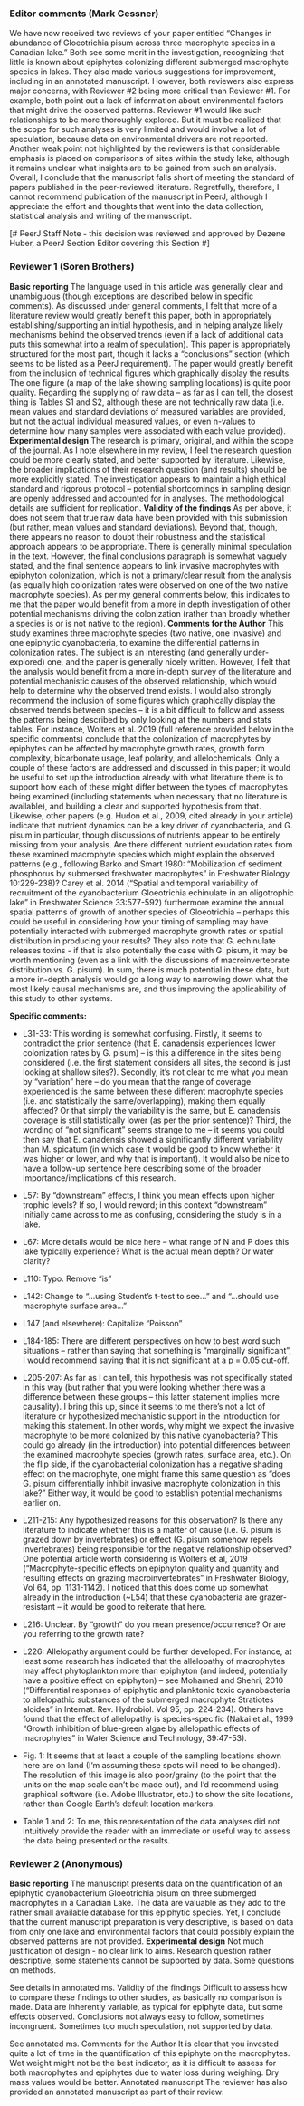### Editor comments (Mark Gessner)

We have now received two reviews of your paper entitled “Changes in abundance of Gloeotrichia pisum across three macrophyte species in a Canadian lake.” Both see some merit in the investigation, recognizing that little is known about epiphytes colonizing different submerged macrophyte species in lakes. They also made various suggestions for improvement, including in an annotated manuscript. However, both reviewers also express major concerns, with Reviewer #2 being more critical than Reviewer #1. For example, both point out a lack of information about environmental factors that might drive the observed patterns. Reviewer #1 would like such relationships to be more thoroughly explored. But it must be realized that the scope for such analyses is very limited and would involve a lot of speculation, because data on environmental drivers are not reported. Another weak point not highlighted by the reviewers is that considerable emphasis is placed on comparisons of sites within the study lake, although it remains unclear what insights are to be gained from such an analysis. Overall, I conclude that the manuscript falls short of meeting the standard of papers published in the peer-reviewed literature. Regretfully, therefore, I cannot recommend publication of the manuscript in PeerJ, although I appreciate the effort and thoughts that went into the data collection, statistical analysis and writing of the manuscript.

[# PeerJ Staff Note - this decision was reviewed and approved by Dezene Huber, a PeerJ Section Editor covering this Section #]

### Reviewer 1 (Soren Brothers)
**Basic reporting**
The language used in this article was generally clear and unambiguous (though exceptions are described below in specific comments). As discussed under general comments, I felt that more of a literature review would greatly benefit this paper, both in appropriately establishing/supporting an initial hypothesis, and in helping analyze likely mechanisms behind the observed trends (even if a lack of additional data puts this somewhat into a realm of speculation). This paper is appropriately structured for the most part, though it lacks a “conclusions” section (which seems to be listed as a PeerJ requirement). The paper would greatly benefit from the inclusion of technical figures which graphically display the results. The one figure (a map of the lake showing sampling locations) is quite poor quality. Regarding the supplying of raw data – as far as I can tell, the closest thing is Tables S1 and S2, although these are not technically raw data (i.e. mean values and standard deviations of measured variables are provided, but not the actual individual measured values, or even n-values to determine how many samples were associated with each value provided).
**Experimental design**
The research is primary, original, and within the scope of the journal. As I note elsewhere in my review, I feel the research question could be more clearly stated, and better supported by literature. Likewise, the broader implications of their research question (and results) should be more explicitly stated. The investigation appears to maintain a high ethical standard and rigorous protocol – potential shortcomings in sampling design are openly addressed and accounted for in analyses. The methodological details are sufficient for replication.
**Validity of the findings**
As per above, it does not seem that true raw data have been provided with this submission (but rather, mean values and standard deviations). Beyond that, though, there appears no reason to doubt their robustness and the statistical approach appears to be appropriate. There is generally minimal speculation in the text. However, the final conclusions paragraph is somewhat vaguely stated, and the final sentence appears to link invasive macrophytes with epiphyton colonization, which is not a primary/clear result from the analysis (as equally high colonization rates were observed on one of the two native macrophyte species). As per my general comments below, this indicates to me that the paper would benefit from a more in depth investigation of other potential mechanisms driving the colonization (rather than broadly whether a species is or is not native to the region).
**Comments for the Author**
This study examines three macrophyte species (two native, one invasive) and one epiphytic cyanobacteria, to examine the differential patterns in colonization rates. The subject is an interesting (and generally under-explored) one, and the paper is generally nicely written. However, I felt that the analysis would benefit from a more in-depth survey of the literature and potential mechanistic causes of the observed relationship, which would help to determine why the observed trend exists. I would also strongly recommend the inclusion of some figures which graphically display the observed trends between species – it is a bit difficult to follow and assess the patterns being described by only looking at the numbers and stats tables. For instance, Wolters et al. 2019 (full reference provided below in the specific comments) conclude that the colonization of macrophytes by epiphytes can be affected by macrophyte growth rates, growth form complexity, bicarbonate usage, leaf polarity, and allelochemicals. Only a couple of these factors are addressed and discussed in this paper; it would be useful to set up the introduction already with what literature there is to support how each of these might differ between the types of macrophytes being examined (including statements when necessary that no literature is available), and building a clear and supported hypothesis from that. Likewise, other papers (e.g. Hudon et al., 2009, cited already in your article) indicate that nutrient dynamics can be a key driver of cyanobacteria, and G. pisum in particular, though discussions of nutrients appear to be entirely missing from your analysis. Are there different nutrient exudation rates from these examined macrophyte species which might explain the observed patterns (e.g., following Barko and Smart 1980: “Mobilization of sediment phosphorus by submersed freshwater macrophytes” in Freshwater Biology 10:229-238)? Carey et al. 2014 (“Spatial and temporal variability of recruitment of the cyanobacterium Gloeotrichia echinulate in an oligotrophic lake” in Freshwater Science 33:577-592) furthermore examine the annual spatial patterns of growth of another species of Gloeotrichia – perhaps this could be useful in considering how your timing of sampling may have potentially interacted with submerged macrophyte growth rates or spatial distribution in producing your results? They also note that G. echinulate releases toxins - if that is also potentially the case with G. pisum, it may be worth mentioning (even as a link with the discussions of macroinvertebrate distribution vs. G. pisum).
In sum, there is much potential in these data, but a more in-depth analysis would go a long way to narrowing down what the most likely causal mechanisms are, and thus improving the applicability of this study to other systems.

**Specific comments:**
* L31-33: This wording is somewhat confusing. Firstly, it seems to contradict the prior sentence (that E. canadensis experiences lower colonization rates by G. pisum) – is this a difference in the sites being considered (i.e. the first statement considers all sites, the second is just looking at shallow sites?). Secondly, it’s not clear to me what you mean by “variation” here – do you mean that the range of coverage experienced is the same between these different macrophyte species (i.e. and statistically the same/overlapping), making them equally affected? Or that simply the variability is the same, but E. canadensis coverage is still statistically lower (as per the prior sentence)? Third, the wording of “not significant” seems strange to me – it seems you could then say that E. canadensis showed a significantly different variability than M. spicatum (in which case it would be good to know whether it was higher or lower, and why that is important). It would also be nice to have a follow-up sentence here describing some of the broader importance/implications of this research.
* L57: By “downstream” effects, I think you mean effects upon higher trophic levels? If so, I would reword; in this context “downstream” initially came across to me as confusing, considering the study is in a lake.
* L67: More details would be nice here – what range of N and P does this lake typically experience? What is the actual mean depth? Or water clarity?
* L110: Typo. Remove “is”
* L142: Change to “…using Student’s t-test to see…” and “…should use macrophyte surface area…”
* L147 (and elsewhere): Capitalize “Poisson”
* L184-185: There are different perspectives on how to best word such situations – rather than saying that something is “marginally significant”, I would recommend saying that it is not significant at a p = 0.05 cut-off.
* L205-207: As far as I can tell, this hypothesis was not specifically stated in this way (but rather that you were looking whether there was a difference between these groups – this latter statement implies more causality). I bring this up, since it seems to me there’s not a lot of literature or hypothesized mechanistic support in the introduction for making this statement. In other words, why might we expect the invasive macrophyte to be more colonized by this native cyanobacteria? This could go already (in the introduction) into potential differences between the examined macrophyte species (growth rates, surface area, etc.). On the flip side, if the cyanobacterial colonization has a negative shading effect on the macrophyte, one might frame this same question as “does G. pisum differentially inhibit invasive macrophyte colonization in this lake?” Either way, it would be good to establish potential mechanisms earlier on.
* L211-215: Any hypothesized reasons for this observation? Is there any literature to indicate whether this is a matter of cause (i.e. G. pisum is grazed down by invertebrates) or effect (G. pisum somehow repels invertebrates) being responsible for the negative relationship observed? One potential article worth considering is Wolters et al, 2019 (“Macrophyte-specific effects on epiphyton quality and quantity and resulting effects on grazing macroinvertebrates” in Freshwater Biology, Vol 64, pp. 1131-1142). I noticed that this does come up somewhat already in the introduction (~L54) that these cyanobacteria are grazer-resistant – it would be good to reiterate that here.
* L216: Unclear. By “growth” do you mean presence/occurrence? Or are you referring to the growth rate?
* L226: Allelopathy argument could be further developed. For instance, at least some research has indicated that the allelopathy of macrophytes may affect phytoplankton more than epiphyton (and indeed, potentially have a positive effect on epiphyton) – see Mohamed and Shehri, 2010 (“Differential responses of epiphytic and planktonic toxic cyanobacteria to allelopathic substances of the submerged macrophyte Stratiotes aloides” in Internat. Rev. Hydrobiol. Vol 95, pp. 224-234). Others have found that the effect of allelopathy is species-specific (Nakai et al., 1999 “Growth inhibition of blue-green algae by allelopathic effects of macrophytes” in Water Science and Technology, 39:47-53).

* Fig. 1: It seems that at least a couple of the sampling locations shown here are on land (I’m assuming these spots will need to be changed). The resolution of this image is also poor/grainy (to the point that the units on the map scale can’t be made out), and I’d recommend using graphical software (i.e. Adobe Illustrator, etc.) to show the site locations, rather than Google Earth’s default location markers.

* Table 1 and 2: To me, this representation of the data analyses did not intuitively provide the reader with an immediate or useful way to assess the data being presented or the results.
### Reviewer 2 (Anonymous)
**Basic reporting**
The manuscript presents data on the quantification of an epiphytic cyanobacterium Gloeotrichia pisum on three submerged macrophytes in a Canadian Lake. The data are valuable as they add to the rather small available database for this epiphytic species. Yet, I conclude that the current manuscript preparation is very descriptive, is based on data from only one lake and environmental factors that could possibly explain the observed patterns are not provided.
**Experimental design**
Not much justification of design - no clear link to aims.
Research question rather descriptive, some statements cannot be supported by data.
Some questions on methods.

See details in annotated ms.
Validity of the findings
Difficult to assess how to compare these findings to other studies, as basically no comparison is made.
Data are inherently variable, as typical for epiphyte data, but some effects observed.
Conclusions not always easy to follow, sometimes incongruent.
Sometimes too much speculation, not supported by data.

See annotated ms.
Comments for the Author
It is clear that you invested quite a lot of time in the quantification of this epiphyte on the macrophytes. Wet weight might not be the best indicator, as it is difficult to assess for both macrophytes and epiphytes due to water loss during weighing. Dry mass values would be better.
Annotated manuscript
The reviewer has also provided an annotated manuscript as part of their review:
